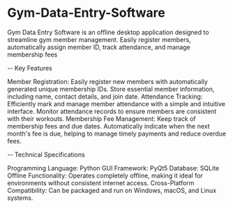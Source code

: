 # Gym-Data-Entry-Software
Gym Data Entry Software is an offline desktop application designed to streamline gym member management. Easily register members, automatically assign member ID, track attendance, and manage membership fees


-- Key Features


Member Registration: Easily register new members with automatically generated unique membership IDs. Store essential member information, including name, contact details, and join date.
Attendance Tracking: Efficiently mark and manage member attendance with a simple and intuitive interface. Monitor attendance records to ensure members are consistent with their workouts.
Membership Fee Management: Keep track of membership fees and due dates. Automatically indicate when the next month's fee is due, helping to manage timely payments and reduce overdue fees.



-- Technical Specifications

Programming Language: Python
GUI Framework: PyQt5
Database: SQLite
Offline Functionality: Operates completely offline, making it ideal for environments without consistent internet access.
Cross-Platform Compatibility: Can be packaged and run on Windows, macOS, and Linux systems.
